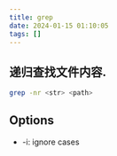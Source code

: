 ```yaml
---
title: grep
date: 2024-01-15 01:10:05
tags: []
---
```

## 递归查找文件内容.

```sh
grep -nr <str> <path>
```

## Options

- -i: ignore cases

